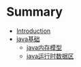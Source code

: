 # Summary

* [Introduction](README.md)
* [java基础](./ch1-java/java基础.md)
	* [java内存模型](./ch1-java/java内存模型.md)
	* [java运行时数据区](./ch1-java/java运行时数据区.md)



